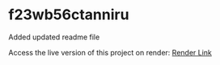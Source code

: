 # f23wb56ctanniru

Added updated readme file

Access the live version of this project on render: [Render Link](https://f23wb56tanniru.onrender.com/)